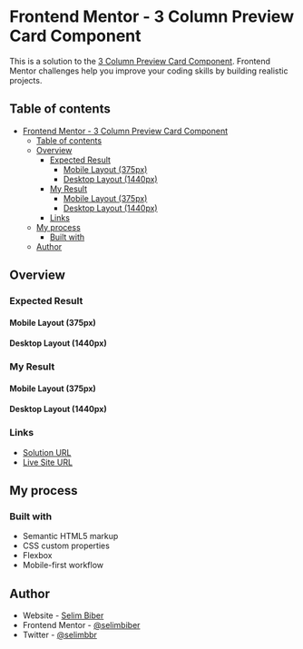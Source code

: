 # Frontend Mentor - 3 Column Preview Card Component

This is a solution to the [3 Column Preview Card Component](https://www.frontendmentor.io/solutions/3-column-preview-card-component-pEpDOoCfzk). Frontend Mentor challenges help you improve your coding skills by building realistic projects. 

## Table of contents

- [Frontend Mentor - 3 Column Preview Card Component](#frontend-mentor---3-column-preview-card-component)
  - [Table of contents](#table-of-contents)
  - [Overview](#overview)
    - [Expected Result](#expected-result)
      - [Mobile Layout (375px)](#mobile-layout-375px)
      - [Desktop Layout (1440px)](#desktop-layout-1440px)
    - [My Result](#my-result)
      - [Mobile Layout (375px)](#mobile-layout-375px-1)
      - [Desktop Layout (1440px)](#desktop-layout-1440px-1)
    - [Links](#links)
  - [My process](#my-process)
    - [Built with](#built-with)
  - [Author](#author)

## Overview

### Expected Result

#### Mobile Layout (375px)



#### Desktop Layout (1440px)



### My Result

#### Mobile Layout (375px)



#### Desktop Layout (1440px)



### Links

- [Solution URL](https://www.frontendmentor.io/solutions/3-column-preview-card-component-pEpDOoCfzk)
- [Live Site URL](https://htmlpreview.github.io/?https://github.com/selimbiber/30Day30Project-HTML5-CSS3-Challenges/blob/main/Day29-3-column-preview-card-component/index.html)

## My process

### Built with

- Semantic HTML5 markup
- CSS custom properties
- Flexbox
- Mobile-first workflow

## Author

- Website - [Selim Biber](https://www.selimbiber.dev)
- Frontend Mentor - [@selimbiber](https://www.frontendmentor.io/profile/selimbiber)
- Twitter - [@selimbbr](https://www.twitter.com/selimbbr)